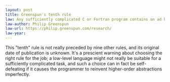 ```yaml
---
layout: post
title: Greenspun's tenth rule
law: Any sufficiently complicated C or Fortran program contains an ad hoc, informally-specified, bug-ridden, slow implementation of half of Common Lisp.
law-author: Philip Greenspun
law-url: https://philip.greenspun.com/research/
law-year: 
---
```


This "tenth" rule is not really preceded by nine other rules, and its original date of publication is unknown. It's a prescient warning about choosing the right rule for the job; a low-level language might not really be suitable for a sufficiently complicated task, and such a choice can in fact be self-defeating if it causes the programmer to reinvent higher-order abstractions imperfectly.